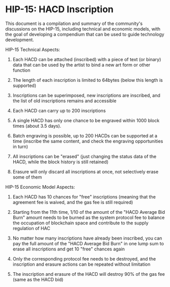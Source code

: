 HIP-15: HACD Inscription
===

This document is a compilation and summary of the community's discussions on the HIP-15, including technical and economic models, with the goal of developing a compendium that can be used to guide technology development.


HIP-15 Technical Aspects:

1. Each HACD can be attached (inscribed) with a piece of text (or binary) data that can be used by the artist to bind a new art form or other function

2. The length of each inscription is limited to 64bytes (below this length is supported)

3. Inscriptions can be superimposed, new inscriptions are inscribed, and the list of old inscriptions remains and accessible

4. Each HACD can carry up to 200 inscriptions

5. A single HACD has only one chance to be engraved within 1000 block times (about 3.5 days).

6. Batch engraving is possible, up to 200 HACDs can be supported at a time (inscribe the same content, and check the engraving opportunities in turn)

7. All inscriptions can be "erased" (just changing the status data of the HACD, while the block history is still retained)

8. Erasure will only discard all inscriptions at once, not selectively erase some of them

HIP-15 Economic Model Aspects:

1. Each HACD has 10 chances for "free" inscriptions (meaning that the agreement fee is waived, and the gas fee is still required)

2. Starting from the 11th time, 1/10 of the amount of the "HACD Average Bid Burn" amount needs to be burned as the system protocol fee to balance the occupation of blockchain space and contribute to the supply regulation of HAC

3. No matter how many inscriptions have already been inscribed, you can pay the full amount of the "HACD Average Bid Burn" in one lump sum to erase all inscriptions and get 10 "free" chances again

4. Only the corresponding protocol fee needs to be destroyed, and the inscription and erasure actions can be repeated without limitation

5. The inscription and erasure of the HACD will destroy 90% of the gas fee (same as the HACD bid)

